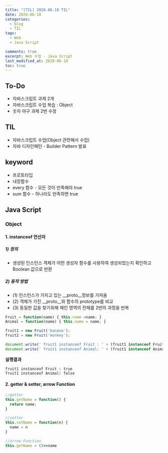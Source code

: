 ```yaml
---
title: "[TIL] 2020.06.18 TIL"
date: 2020-06-18
categories:
  - blog
  - TIL
tags:
  - Web
  - Java Script

comments: true
excerpt: Web 수업 - Java Script
last_modified_at: 2020-06-18
toc: true
---
```


## To-Do
- 자바스크립트 과제 2개
- 자바스크립트 수업 복습 : Object
- 숫자 야구 과제 2번 수정

## TIL
- 자바스크립트 수업(Object 관련해서 수업)
- 자바 디자인패턴 - Builder Pattern 발표


## keyword

- 프로토타입
- 내장함수
- every 함수 - 모든 것이 만족해야 true
- sum 함수 - 하나라도 만족하면 true


## Java Script

### Object


#### 1. instanceof 연산자

##### 1) 정의  

- 생성된 인스턴스 객체가 어떤 생성자 함수를 사용하여 생성되었는지 확인하고 Boolean 값으로 반환

##### 2) 동작 방법

- (1) 인스턴스가 가지고 있는 __proto__정보를 가져옴  
- (2) 객체가 가진 __proto__와 함수의 prototype를 비교  
- (3) 동일한 값을 찾기위해 체인 영역의 전체를 2번의 과정을 반복  
 


```javascript
Fruit = function(name) { this.name =name; }
Animal = function(name) { this.name = name; }

fruit1 = new Fruit('banana');
fruit2 = new Fruit('monkey');

document.write(' fruit1 instanceof Fruit : ' + (fruit1 instanceof Fruit) + '<br>');
document.write(' fruit1 instanceof Animal: ' + (fruit1 instanceof Animal) + '<br>');
```

**실행결과**

```
fruit1 instanceof Fruit : true
fruit1 instanceof Animal: false
```


#### 2. getter & setter, arrow Function

```javascript
//getter
this.getName = function() {
  return name;
}

//setter
this.setName = function(n) {
  name = n
}

//arrow Function
this.getName = ()=>name
```



